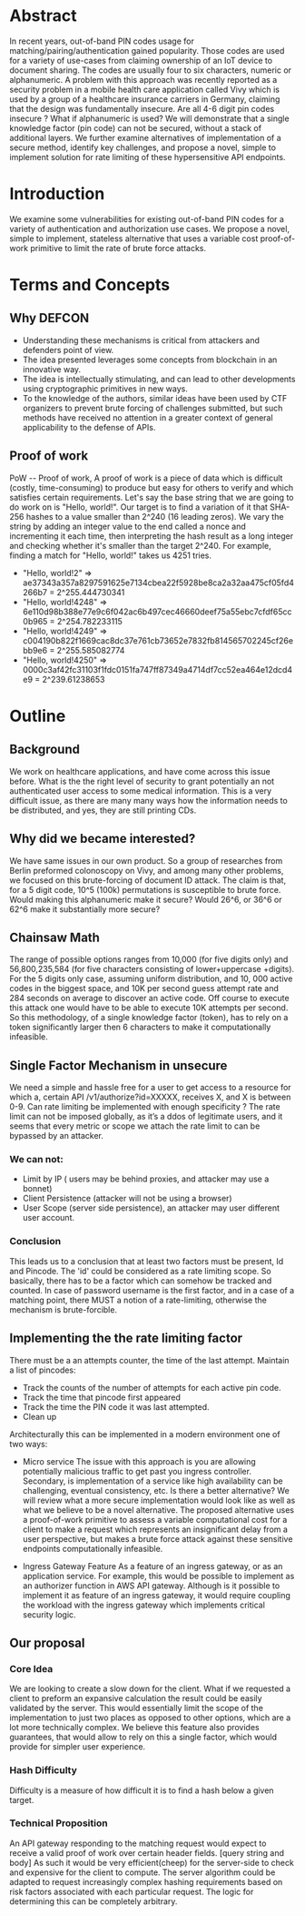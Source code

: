 
# Abstract
In recent years, out-of-band PIN codes usage for matching/pairing/authentication gained popularity. Those codes are used for a variety of use-cases from claiming ownership of an IoT device to document sharing. The codes are usually four to six characters, numeric or alphanumeric. 
A problem with this approach was recently reported as a security problem in a mobile health care application called Vivy which is used by a group of a healthcare insurance carriers in Germany, claiming that the design was fundamentally insecure. Are all 4-6 digit pin codes insecure ? What if alphanumeric is used? We will demonstrate that a single knowledge factor (pin code) can not be secured, without a stack of additional layers. We further examine alternatives of implementation of a secure method, identify key challenges, and propose a novel, simple to implement solution for rate limiting of these hypersensitive API endpoints.

# Introduction 
We examine some vulnerabilities for existing out-of-band PIN codes for a variety of authentication and authorization use cases. We propose a novel, simple to implement, stateless alternative that uses a variable cost proof-of-work primitive to limit the rate of brute force attacks.


# Terms and Concepts 
## Why DEFCON
* Understanding these mechanisms is critical from attackers and defenders point of view.
* The idea presented leverages some concepts from blockchain in an innovative way.
* The idea is intellectually stimulating, and can lead to other developments using cryptographic primitives in new ways.
* To the knowledge of the authors, similar ideas have been used by CTF organizers to prevent brute forcing of challenges submitted, but such methods have received no attention in a greater context of general applicability to the defense of APIs.
## Proof of work 
PoW -- Proof of work, A proof of work is a piece of data which is difficult (costly, time-consuming) to produce but easy for others to verify and which satisfies certain requirements. Let's say the base string that we are going to do work on is "Hello, world!". Our target is to find a variation of it that SHA-256 hashes to a value smaller than 2^240 (16 leading zeros). We vary the string by adding an integer value to the end called a nonce and incrementing it each time, then interpreting the hash result as a long integer and checking whether it's smaller than the target 2^240. For example, finding a match for "Hello, world!" takes us 4251 tries. 

* "Hello, world!2" => ae37343a357a8297591625e7134cbea22f5928be8ca2a32aa475cf05fd4266b7 = 2^255.444730341
* "Hello, world!4248" => 6e110d98b388e77e9c6f042ac6b497cec46660deef75a55ebc7cfdf65cc0b965 = 2^254.782233115
* "Hello, world!4249" => c004190b822f1669cac8dc37e761cb73652e7832fb814565702245cf26ebb9e6 = 2^255.585082774
* "Hello, world!4250" => 0000c3af42fc31103f1fdc0151fa747ff87349a4714df7cc52ea464e12dcd4e9 = 2^239.61238653

# Outline 

## Background
We work on healthcare applications, and have come across this issue before. What is the the right level of security to grant potentially an not authenticated user access to some medical information. This is a very difficult issue, as there are many many ways how the information needs to be distributed, and yes, they are still printing CDs.

## Why did we became interested?
We have same issues in our own product. So a group of researches from Berlin preformed colonoscopy on Vivy, and among many other problems, we focused on this brute-forcing of document ID attack. The claim is that, for a 5 digit code, 10^5 (100k) permutations is susceptible to brute force. Would making this alphanumeric make it secure? Would 26^6, or 36^6 or 62^6 make it substantially more secure?

## Chainsaw Math 
The range of possible options ranges from 10,000 (for five digits only) and 56,800,235,584 (for five characters consisting of lower+uppercase +digits). For the 5 digits only case, assuming uniform distribution, and 10, 000 active codes in the biggest space, and 10K per second guess attempt rate and 284 seconds on average to discover an active code. Off course to execute this attack one would have to be able to execute 10K attempts per second. So this methodology, of a single knowledge factor (token), has to rely on a token significantly larger then 6 characters to make it computationally infeasible.

## Single Factor Mechanism in unsecure
We need a simple and hassle free for a user to get access to a resource for which a, certain API /v1/authorize?id=XXXXX, receives X, and X is between 0-9. Can rate limiting be implemented with enough specificity ? The rate limit can not be imposed globally, as it’s a ddos of legitimate users, and it seems that every metric or scope we attach the rate limit to can be bypassed by an attacker.
### We can not:
* Limit by IP ( users may be behind proxies, and attacker may use a bonnet)
* Client Persistence (attacker will not be using a browser)
* User Scope (server side persistence), an attacker may user different user account. 

### Conclusion
This leads us to a conclusion that at least two factors must be present, Id and Pincode. The 'id' could be considered as a rate limiting scope. So basically, there has to be a factor which can somehow be tracked and counted. In case of password username is the first factor, and in a case of a matching point, there MUST a notion of a rate-limiting, otherwise the mechanism is brute-forcible.  

## Implementing the the rate limiting factor
There must be a an attempts counter, the time of the last attempt. Maintain a list of pincodes:
* Track the counts of the number of attempts for each active pin code.
* Track the time that pincode first appeared
* Track the time the PIN code it was last attempted.
* Clean up

Architecturally this can be implemented in a modern environment one of two ways:
* Micro service
The issue with this approach is you are allowing potentially malicious traffic to get past you ingress controller. Secondary, is implementation of a service like high availability can be challenging, eventual consistency, etc.
Is there a better alternative? We will review what a more secure implementation would look like as well as what we believe to be a novel alternative. The proposed alternative uses a proof-of-work primitive to assess a variable computational cost for a client to make a request which represents an insignificant delay from a user perspective, but makes a brute force attack against these sensitive endpoints computationally infeasible.

* Ingress Gateway Feature
As a feature of an ingress gateway, or as an application service. For example, this would be possible to implement as an authorizer function in AWS API gateway. Although is it possible to implement it as feature of an ingress gateway, it would require coupling the workload with the ingress gateway which implements critical security logic.

## Our proposal 
### Core Idea 
We are looking to create a slow down for the client. What if we requested a client to preform an expansive calculation the result could be easily validated by the server. This would essentially limit the scope of the implementation to just two places as opposed to other options, which are a lot more technically complex. We believe this feature also provides guarantees, that would allow to rely on this a single factor, which would provide for simpler user experience. 

### Hash Difficulty 
Difficulty is a measure of how difficult it is to find a hash below a given target.

### Technical Proposition 
An API gateway responding to the matching request would expect to receive a valid proof of work over certain header fields. [query string and body] As such it would be very efficient(cheep)  for the server-side to check and expensive for the client to compute. The server algorithm could be adapted to request increasingly complex hashing requirements based on risk factors associated with each particular request. The logic for determining this can be completely arbitrary. 



